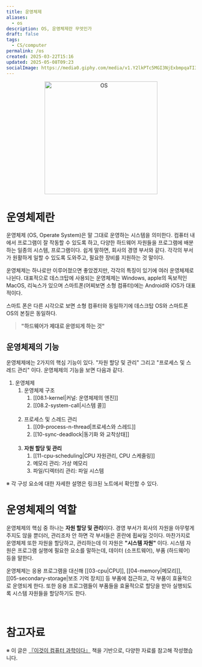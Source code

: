 ```yaml
---
title: 운영체제
aliases:
  - os
description: OS, 운영체제란 무엇인가
draft: false
tags:
  - CS/computer
permalink: /os
created: 2025-03-22T15:16
updated: 2025-05-08T09:23
socialImage: https://media0.giphy.com/media/v1.Y2lkPTc5MGI3NjExbmpqaTI3ZXo5aGZheW5zNXV4aTV1dGsxb2U1NXIxN3dteWhmMHRtZSZlcD12MV9pbnRlcm5hbF9naWZfYnlfaWQmY3Q9Zw/WsJzXF8M8tl6w/giphy.gif
---
```

<p align="center">
  <img src="https://media0.giphy.com/media/v1.Y2lkPTc5MGI3NjExbmpqaTI3ZXo5aGZheW5zNXV4aTV1dGsxb2U1NXIxN3dteWhmMHRtZSZlcD12MV9pbnRlcm5hbF9naWZfYnlfaWQmY3Q9Zw/WsJzXF8M8tl6w/giphy.gif" alt="OS" width="300">
</p>

# 운영체제란

운영체제 (OS, Operate System)은 말 그대로 운영하는 시스템을 의미한다. 컴퓨터 내에서 프로그램이 잘 작동할 수 있도록 하고, 다양한 하드웨어 자원들을 프로그램에 배분하는 일종의 시스템, 프로그램이다. 쉽게 말하면,  회사의 경영 부서와 같다. 각각의 부서가 원활하게 일할 수 있도록 도와주고, 필요한 장비를 지원하는 것 말이다. 

운영체제는 하나로만 이루어졌으면 좋았겠지만, 각각의 특징이 있기에 여러 운영체제로 나뉜다. 대표적으로 데스크탑에 사용되는 운영체제는 Windows, apple의 독보적인 MacOS, 리눅스가 있으며 스마트폰(어찌보면 소형 컴퓨터)에는 Android와 iOS가 대표적이다. 

스마트 폰은 다른 시각으로 보면 소형 컴퓨터와 동일하기에 데스크탑 OS와 스마트폰 OS의 본질은 동일하다. 
> **"하드웨어가 제대로 운영되게 하는 것"**

## 운영체제의 기능

운영체제에는 2가지의 핵심 기능이 있다. "자원 할당 및 관리" 그리고 "프로세스 및 스레드 관리" 이다. 운영체제의 기능을 보면 다음과 같다.  

1. 운영체제
	1. 운영체제 구조
		1. [[08.1-kernel|커널: 운영체제의 엔진]]
		2. [[08.2-system-call|시스템 콜]]
		   </br></br>
	2. 프로세스 및 스레드 관리
		1. [[09-process-n-thread|프로세스와 스레드]]
		2. [[10-sync-deadlock|동기화 와 교착상태]]
		   </br></br>
	3. **자원 할당 및 관리**
		1. [[11-cpu-scheduling|CPU 자원관리, CPU 스케줄링]]
		2. 메모리 관리: 가상 메모리
		3. 파일/디렉터리 관리: 파일 시스템

※ 각 구성 요소에 대한 자세한 설명은 링크된 노트에서 확인할 수 있다.
# 운영체제의 역할

운영체제의 핵심 중 하나는 **자원 할당 및 관리**이다. 경영 부서가 회사의 자원을 아무렇게 주지도 않을 뿐더러, 관리조차 안 하면 각 부서들은 혼란에 휩싸일 것이다. 마찬가지로 운영체제 또한 자원을 할당하고, 관리하는데 이 자원은 **"시스템 자원"** 이다. 시스템 자원은 프로그램 실행에 필요한 요소를 말하는데, 데이터 (소프트웨어), 부품 (하드웨어) 등을 말한다.

운영체제는 응용 프로그램을 대신해 [[03-cpu|CPU]], [[04-memory|메모리]], [[05-secondary-storage|보조 기억 장치]] 등 부품에 접근하고, 각 부품이 효율적으로 운영되게 한다. 또한 응용 프로그램들이 부품들을 효율적으로 할당을 받아 실행되도록 시스템 자원들을 할당하기도 한다.
</br></br></br>
# 참고자료
※ 이 글은 [『이것이 컴퓨터 과학이다』](https://product.kyobobook.co.kr/detail/S000214014967) 책을 기반으로, 다양한 자료를 참고해 작성했습니다.